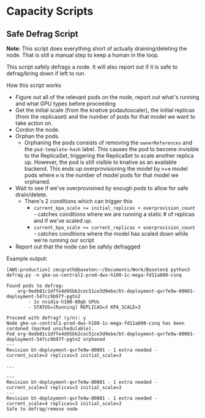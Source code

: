 # Capacity Scripts

## Safe Defrag Script
**Note**: This script does everything short of actually draining/deleting the node. That is still a manual step to keep a human in the loop.

This script safely defrags a node. It will also report out if it is safe to defrag/bring down if left to run.

How this script works
- Figure out all of the relevant pods on the node, report out what's running and what GPU types before proceeding
- Get the initial scale (from the knative podautoscaler), the initial replicas (from the replicaset) and the number of pods for that model we want to take action on.
- Cordon the node.
- Orphan the pods.
  - Orphaning the pods consists of removing the `ownerReferences` and the `pod-template-hash` label. This causes the pod to become invisible to the ReplicaSet, triggering the ReplicaSet to scale another replica up. However, the pod is still visible to knative as an available backend. This ends up overprovisioning the model by `n`+`m` model pods where `m` is the number of model pods for that model we orphaned.
- Wait to see if we've overprovisined by enough pods to allow for safe drain/delete.
  - There's 2 conditions which can trigger this
    - `current_kpa_scale >= initial_replicas + overprovision_count` - catches conditions where we are running a static # of replicas and if we've scaled up.
    - `current_kpa_scale >= current_replicas + overprovision_count` - catches conditions where the model has scaled down while we're running our script
- Report out that the node can be safely defragged

Example output:
```
[AWS:production] cmcgrath@baseten:~/Documents/Work/Baseten$ python3 defrag.py -n gke-us-central1-prod-dws-h100-1c-mega-fd11a600-csnq

Found pods to defrag:
	org-9edb01c1dffe4d95bb2cec51ce3d9ebe/bt-deployment-qvr7e9w-00001-deployment-547cc9b97f-pgtn2
		- 1x nvidia-h100-80gb GPUs
		- STATUS=[Running] REPLICAS=3 KPA_SCALE=3

Proceed with defrag? (y/n): y
Node gke-us-central1-prod-dws-h100-1c-mega-fd11a600-csnq has been cordoned (marked unschedulable).
Pod org-9edb01c1dffe4d95bb2cec51ce3d9ebe/bt-deployment-qvr7e9w-00001-deployment-547cc9b97f-pgtn2 orphaned
---
Revision bt-deployment-qvr7e9w-00001 - 1 extra needed - current_scale=3 replicas=3 initial_scale=3

...

---
Revision bt-deployment-qvr7e9w-00001 - 1 extra needed - current_scale=3 replicas=3 initial_scale=3
---
Revision bt-deployment-qvr7e9w-00001 - 1 extra needed - current_scale=4 replicas=3 initial_scale=3
Safe to defrag/remove node
```
